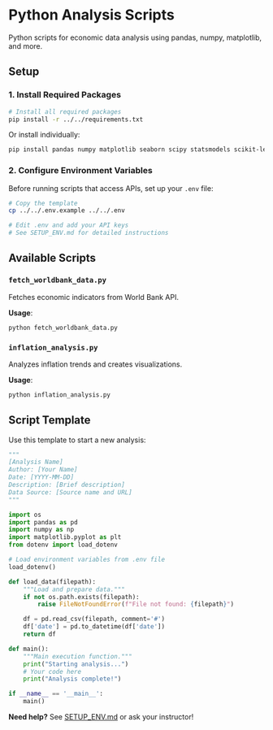 # Python Analysis Scripts

Python scripts for economic data analysis using pandas, numpy, matplotlib, and more.

## Setup

### 1. Install Required Packages

```bash
# Install all required packages
pip install -r ../../requirements.txt
```

Or install individually:

```bash
pip install pandas numpy matplotlib seaborn scipy statsmodels scikit-learn python-dotenv requests
```

### 2. Configure Environment Variables

Before running scripts that access APIs, set up your `.env` file:

```bash
# Copy the template
cp ../../.env.example ../../.env

# Edit .env and add your API keys
# See SETUP_ENV.md for detailed instructions
```

## Available Scripts

### `fetch_worldbank_data.py`
Fetches economic indicators from World Bank API.

**Usage**:
```bash
python fetch_worldbank_data.py
```

### `inflation_analysis.py`
Analyzes inflation trends and creates visualizations.

**Usage**:
```bash
python inflation_analysis.py
```

## Script Template

Use this template to start a new analysis:

```python
"""
[Analysis Name]
Author: [Your Name]
Date: [YYYY-MM-DD]
Description: [Brief description]
Data Source: [Source name and URL]
"""

import os
import pandas as pd
import numpy as np
import matplotlib.pyplot as plt
from dotenv import load_dotenv

# Load environment variables from .env file
load_dotenv()

def load_data(filepath):
    """Load and prepare data."""
    if not os.path.exists(filepath):
        raise FileNotFoundError(f"File not found: {filepath}")

    df = pd.read_csv(filepath, comment='#')
    df['date'] = pd.to_datetime(df['date'])
    return df

def main():
    """Main execution function."""
    print("Starting analysis...")
    # Your code here
    print("Analysis complete!")

if __name__ == '__main__':
    main()
```

**Need help?** See [SETUP_ENV.md](../../SETUP_ENV.md) or ask your instructor!
